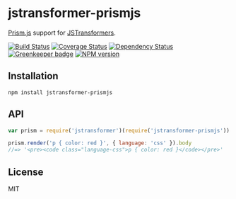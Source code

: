 # jstransformer-prismjs

[Prism.js](http://prismjs.com) support for [JSTransformers](http://github.com/jstransformers).

[![Build Status](https://img.shields.io/travis/jstransformers/jstransformer-prismjs/master.svg)](https://travis-ci.org/jstransformers/jstransformer-prismjs)
[![Coverage Status](https://img.shields.io/codecov/c/github/jstransformers/jstransformer-prismjs/master.svg)](https://codecov.io/gh/jstransformers/jstransformer-prismjs)
[![Dependency Status](https://img.shields.io/david/jstransformers/jstransformer-prismjs/master.svg)](http://david-dm.org/jstransformers/jstransformer-prismjs)
[![Greenkeeper badge](https://badges.greenkeeper.io/jstransformers/jstransformer-prismjs.svg)](https://greenkeeper.io/)
[![NPM version](https://img.shields.io/npm/v/jstransformer-prismjs.svg)](https://www.npmjs.org/package/jstransformer-prismjs)

## Installation

    npm install jstransformer-prismjs

## API

```js
var prism = require('jstransformer')(require('jstransformer-prismjs'))

prism.render('p { color: red }', { language: 'css' }).body
//=> '<pre><code class="language-css">p { color: red }</code></pre>'
```

## License

MIT

